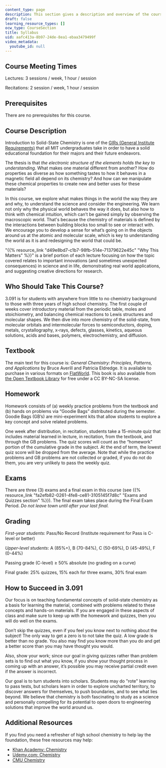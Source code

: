 ```yaml
---
content_type: page
description: This section gives a description and overview of the course requirements.
draft: false
learning_resource_types: []
ocw_type: CourseSection
title: Syllabus
uid: aafc413a-8b97-24de-8ea1-ebaa3479499f
video_metadata:
  youtube_id: null
---
```

## Course Meeting Times

Lectures: 3 sessions / week, 1 hour / session

Recitations: 2 session / week, 1 hour / session

## Prerequisites

There are no prerequisites for this course.

## Course Description

Introduction to Solid-State Chemistry is one of the [GIRs (General Institute Requirements)](https://firstyear.mit.edu/information-for-advisors/general-institute-requirements-girs/) that all MIT undergraduates take in order to have a solid educational foundation for their majors and their future endeavors.

The thesis is that *the electronic structure of the elements holds the key to understanding*. What makes one material different from another? How do properties as diverse as how something tastes to how it behaves in a magnetic field all depend on its chemistry? And how can we manipulate these chemical properties to create new and better uses for these materials?

In this course, we explore what makes things in the world the way they are and why, to understand the science and consider the engineering. We learn not only why the physical world behaves the way it does, but also how to think with chemical intuition, which can’t be gained simply by observing the macroscopic world. That's because the chemistry of materials is defined by the interactions between building blocks too small to see or interact with. We encourage you to develop a sense for what’s going on in the objects around us at the atomic and molecular scale, which is key to understanding the world as it is and redesigning the world that could be.

"{{% resource_link "d49e8bd7-c1b7-98fb-514e-71379622e45c" "Why This Matters" %}}" is a brief portion of each lecture focusing on how the topic covered relates to important innovations (and sometimes unexpected consequences) in science and in life, demonstrating real world applications, and suggesting creative directions for research.

## Who Should Take This Course?

3.091 is for students with anywhere from little to no chemistry background to those with three years of high school chemistry. The first couple of weeks cover introductory material from the periodic table, moles and stoichiometry, and balancing chemical reactions to Lewis structures and molecular shapes. We then dive into more chemistry of the solid-state, from molecular orbitals and intermolecular forces to semiconductors, doping, metals, crystallography, x-rays, defects, glasses, kinetics, aqueous solutions, acids and bases, polymers, electrochemistry, and diffusion.

## Textbook

The main text for this course is: *General Chemistry: Principles, Patterns, and Applications* by Bruce Averill and Patricia Eldredge. It is available to purchase in various formats on [FlatWorld](https://students.flatworldknowledge.com/course/2586417). This book is also available from [the Open Textbook Library](https://open.umn.edu/opentextbooks/textbooks/general-chemistry-principles-patterns-and-applications) for free under a CC BY-NC-SA license.

## Homework

Homework consists of (a) weekly practice problems from the textbook and (b) hands on problems via “Goodie Bags” distributed during the semester. Goodie Bags (GB’s) are mini-experiment kits that allow students to explore a key concept and solve related problems.

One week after distribution, in recitation, students take a 15-minute quiz that includes material learned in lecture, in recitation, from the textbook, and through the GB problems. The quiz scores will count as the “homework” portion of the cumulative grade in the subject. At the end of term, the lowest quiz score will be dropped from the average. Note that while the practice problems and GB problems are not collected or graded, if you do not do them, you are very unlikely to pass the weekly quiz.

## Exams

There are three (3) exams and a final exam in this course (see {{% resource_link "fa2efb82-0261-4fe8-ce81-3105145f7d8c" "Exams and Quizzes section" %}}). The final exam takes place during the Final Exam Period. *Do not leave town until after your last final.*

## Grading

*First-year students*: Pass/No Record (Institute requirement for Pass is C-level or better)

*Upper-level students*: A (85%+), B (70-84%), C (50-69%), D (45-49%), F (0-44%)

Passing grade (C-level) ≥ 50% absolute (no grading on a curve)

Final grade: 25% quizzes, 15% each for three exams, 30% final exam

## How to Succeed in 3.091

Our focus is on teaching fundamental concepts of solid-state chemistry as a basis for learning the material, combined with problems related to these concepts and hands-on materials. If you are engaged in these aspects of class and make sure to keep up with the homework and quizzes, then you will do well on the exams.

Don’t skip the quizzes, even if you feel you know next to nothing about the subject! The only way to get a zero is to not take the quiz. A low grade is better than no grade. You also may find you know more than you do and get a better score than you may have thought you would.

Also, show your work; since our goal in giving quizzes rather than problem sets is to find out what you know, if you show your thought process in coming up with an answer, it’s possible you may receive partial credit even if the answer is incorrect.

Our goal is to turn students into scholars. Students may do "rote" learning to pass tests, but scholars learn in order to explore uncharted territory, to discover answers for themselves, to push boundaries, and to see what lies beyond. We believe that chemistry is both fascinating to study as a science and personally compelling for its potential to open doors to engineering solutions that improve the world around us.

## Additional Resources

If you find you need a refresher of high school chemistry to help lay the foundation, these free resources may help:

- [Khan Academy: Chemistry](https://www.khanacademy.org/science/chemistry)
- [Udemy.com: Chemistry](https://www.udemy.com/topic/chemistry/?utm_source=adwords&utm_medium=udemyads&utm_campaign=Brand-Topic_la.EN_cc.US&campaigntype=Search&portfolio=BrandTopic&language=EN&product=Course&test=&audience=Keyword&topic=&priority=NotSpecified&utm_content=deal4584&utm_term=_._ag_137319651978_._ad_634190772138_._kw_udemy%20chemistry_._de_c_._dm__._pl__._ti_kwd-879399363017_._li_9002245_._pd__._&matchtype=b&gad_source=1&gclid=CjwKCAjw3P-2BhAEEiwA3yPhwPLwJChdkkxqtB5MJRYh2yhlp5Kd3NQUQ_MOT3JSxXPQkBnAB5E53RoCdRUQAvD_BwE)
- [CMU Chemistry](https://web.archive.org/web/20160601000000/http://oli.cmu.edu/courses/free-open/chemistry)
